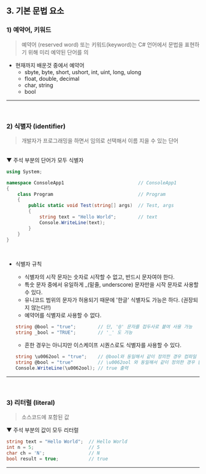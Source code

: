 ## 3. 기본 문법 요소
### 1) 예약어, 키워드
> 예약어 (reserved word) 또는 키워드(keyword)는 C# 언어에서 문법을 표현하기 위해 미리 예약된 단어를 의
- 현재까지 배운것 중에서 예약어
  - sbyte, byte, short, ushort, int, uint, long, ulong
  - float, double, decimal
  - char, string
  - bool
****
<br>

### 2) 식별자 (identifier)
> 개발자가 프로그래밍을 하면서 임의로 선택해서 이름 지을 수 있는 단어

<br>
▼ 주석 부분의 단어가 모두 식별자

```csharp
using System;

namespace ConsoleApp1                           // ConsoleApp1
{
    class Program                               // Program
    {
        public static void Test(string[] args)  // Test, args
        {
            string text = "Hello World";        // text
            Console.WriteLine(text);
        }
    }
}
```
<br>

- 식별자 규칙
  - 식별자의 시작 문자는 숫자로 시작할 수 없고, 반드시 문자여야 한다.
  - 특숫 문자 중에서 유일하게 _(밑줄, underscore) 문자만을 시작 문자로 사용할 수 있다.
  - 유니코드 범위의 문자가 허용되기 때문에 '한글' 식별자도 가능은 하다. (권장되지 않는다!!)
  - 예약어를 식별자로 사용할 수 없다.
  
  ```csharp
  string @bool = "true";        // 단, '@' 문자를 접두사로 붙여 사용 가능
  string _bool = "TRUE";        // '_' 도 가능
  ```
  
  - 흔한 경우는 아니지만 이스케이프 시퀀스로도 식별자를 사용할 수 있다.

  ```csharp
  string \u0062ool = "true";    // @bool와 동일해서 같이 정의한 경우 컴파일 에러
  string @bool = "true"         // \u0062ool 와 동일해서 같이 정의한 경우 컴파일 에러
  Console.WriteLine(\u0062ool); // true 출력
  ```

****
<br>

### 3) 리터럴 (literal)
> 소스코드에 포함된 값

▼ 주석 부분의 값이 모두 리터럴

```csharp
string text = "Hello World";  // Hello World
int n = 5;                    // 5
char ch = 'N';                // N
bool result = true;           // true
```

****
<br>
